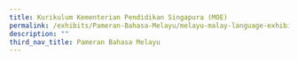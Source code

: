 ```yaml
---
title: Kurikulum Kementerian Pendidikan Singapura (MOE)
permalink: /exhibits/Pameran-Bahasa-Melayu/melayu-malay-language-exhibitions-b/moe-curriculum/
description: ""
third_nav_title: Pameran Bahasa Melayu
---
```



